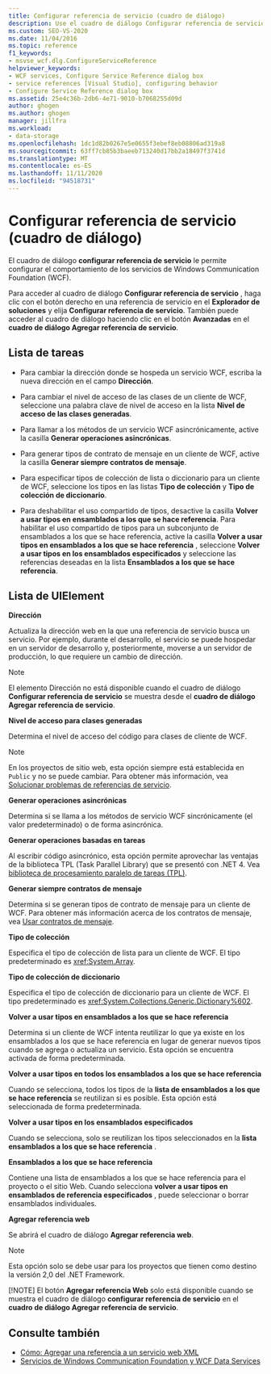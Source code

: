 ```yaml
---
title: Configurar referencia de servicio (cuadro de diálogo)
description: Use el cuadro de diálogo Configurar referencia de servicio en Visual Studio para configurar el comportamiento de los servicios de Windows Communication Foundation (WCF).
ms.custom: SEO-VS-2020
ms.date: 11/04/2016
ms.topic: reference
f1_keywords:
- msvse_wcf.dlg.ConfigureServiceReference
helpviewer_keywords:
- WCF services, Configure Service Reference dialog box
- service references [Visual Studio], configuring behavior
- Configure Service Reference dialog box
ms.assetid: 25e4c36b-2db6-4e71-9010-b7068255d09d
author: ghogen
ms.author: ghogen
manager: jillfra
ms.workload:
- data-storage
ms.openlocfilehash: 1dc1d82b0267e5e0655f3ebef8eb08806ad319a8
ms.sourcegitcommit: 63ff7cb85b3baeeb713240d17bb2a18497f3741d
ms.translationtype: MT
ms.contentlocale: es-ES
ms.lasthandoff: 11/11/2020
ms.locfileid: "94518731"
---
```

# <a name="configure-service-reference-dialog-box"></a>Configurar referencia de servicio (cuadro de diálogo)

El cuadro de diálogo **configurar referencia de servicio** le permite configurar el comportamiento de los servicios de Windows Communication Foundation (WCF).

Para acceder al cuadro de diálogo **Configurar referencia de servicio** , haga clic con el botón derecho en una referencia de servicio en el **Explorador de soluciones** y elija **Configurar referencia de servicio**. También puede acceder al cuadro de diálogo haciendo clic en el botón **Avanzadas** en el **cuadro de diálogo Agregar referencia de servicio**.

## <a name="task-list"></a>Lista de tareas

- Para cambiar la dirección donde se hospeda un servicio WCF, escriba la nueva dirección en el campo **Dirección**.

- Para cambiar el nivel de acceso de las clases de un cliente de WCF, seleccione una palabra clave de nivel de acceso en la lista **Nivel de acceso de las clases generadas**.

- Para llamar a los métodos de un servicio WCF asincrónicamente, active la casilla **Generar operaciones asincrónicas**.

- Para generar tipos de contrato de mensaje en un cliente de WCF, active la casilla **Generar siempre contratos de mensaje**.

- Para especificar tipos de colección de lista o diccionario para un cliente de WCF, seleccione los tipos en las listas **Tipo de colección** y **Tipo de colección de diccionario**.

- Para deshabilitar el uso compartido de tipos, desactive la casilla **Volver a usar tipos en ensamblados a los que se hace referencia**. Para habilitar el uso compartido de tipos para un subconjunto de ensamblados a los que se hace referencia, active la casilla **Volver a usar tipos en ensamblados a los que se hace referencia** , seleccione **Volver a usar tipos en los ensamblados especificados** y seleccione las referencias deseadas en la lista **Ensamblados a los que se hace referencia**.

## <a name="uielement-list"></a>Lista de UIElement

**Dirección**

Actualiza la dirección web en la que una referencia de servicio busca un servicio. Por ejemplo, durante el desarrollo, el servicio se puede hospedar en un servidor de desarrollo y, posteriormente, moverse a un servidor de producción, lo que requiere un cambio de dirección.

> [!NOTE]
> El elemento Dirección no está disponible cuando el cuadro de diálogo **Configurar referencia de servicio** se muestra desde el **cuadro de diálogo Agregar referencia de servicio**.

**Nivel de acceso para clases generadas**

Determina el nivel de acceso del código para clases de cliente de WCF.

> [!NOTE]
> En los proyectos de sitio web, esta opción siempre está establecida en `Public` y no se puede cambiar. Para obtener más información, vea [Solucionar problemas de referencias de servicio](../data-tools/troubleshooting-service-references.md).

**Generar operaciones asincrónicas**

Determina si se llama a los métodos de servicio WCF sincrónicamente (el valor predeterminado) o de forma asincrónica.

**Generar operaciones basadas en tareas**

Al escribir código asincrónico, esta opción permite aprovechar las ventajas de la biblioteca TPL (Task Parallel Library) que se presentó con .NET 4. Vea [biblioteca de procesamiento paralelo de tareas (TPL)](/dotnet/standard/parallel-programming/task-parallel-library-tpl).

**Generar siempre contratos de mensaje**

Determina si se generan tipos de contrato de mensaje para un cliente de WCF. Para obtener más información acerca de los contratos de mensaje, vea [Usar contratos de mensaje](/dotnet/framework/wcf/feature-details/using-message-contracts).

**Tipo de colección**

Especifica el tipo de colección de lista para un cliente de WCF. El tipo predeterminado es <xref:System.Array>.

**Tipo de colección de diccionario**

Especifica el tipo de colección de diccionario para un cliente de WCF. El tipo predeterminado es <xref:System.Collections.Generic.Dictionary%602>.

**Volver a usar tipos en ensamblados a los que se hace referencia**

Determina si un cliente de WCF intenta reutilizar lo que ya existe en los ensamblados a los que se hace referencia en lugar de generar nuevos tipos cuando se agrega o actualiza un servicio. Esta opción se encuentra activada de forma predeterminada.

**Volver a usar tipos en todos los ensamblados a los que se hace referencia**

Cuando se selecciona, todos los tipos de la **lista de ensamblados a los que se hace referencia** se reutilizan si es posible. Esta opción está seleccionada de forma predeterminada.

**Volver a usar tipos en los ensamblados especificados**

Cuando se selecciona, solo se reutilizan los tipos seleccionados en la **lista ensamblados a los que se hace referencia** .

**Ensamblados a los que se hace referencia**

Contiene una lista de ensamblados a los que se hace referencia para el proyecto o el sitio Web. Cuando selecciona **volver a usar tipos en ensamblados de referencia especificados** , puede seleccionar o borrar ensamblados individuales.

**Agregar referencia web**

Se abrirá el cuadro de diálogo **Agregar referencia web**.

> [!NOTE]
> Esta opción solo se debe usar para los proyectos que tienen como destino la versión 2,0 del .NET Framework.
>
> [!NOTE]
> El botón **Agregar referencia Web** solo está disponible cuando se muestra el cuadro de diálogo **configurar referencia de servicio** en el **cuadro de diálogo Agregar referencia de servicio**.

## <a name="see-also"></a>Consulte también

- [Cómo: Agregar una referencia a un servicio web XML](how-to-add-update-or-remove-a-wcf-data-service-reference.md)
- [Servicios de Windows Communication Foundation y WCF Data Services](../data-tools/configure-service-reference-dialog-box.md)
